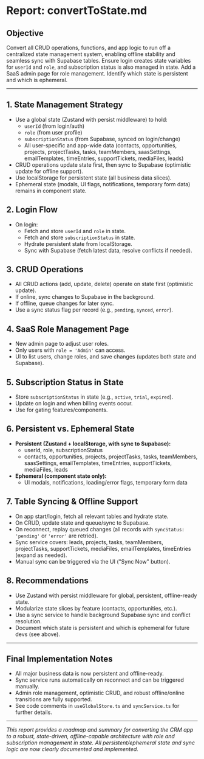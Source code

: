 # Report: convertToState.md

## Objective
Convert all CRUD operations, functions, and app logic to run off a centralized state management system, enabling offline stability and seamless sync with Supabase tables. Ensure login creates state variables for `userId` and `role`, and subscription status is also managed in state. Add a SaaS admin page for role management. Identify which state is persistent and which is ephemeral.

---

## 1. State Management Strategy
- Use a global state (Zustand with persist middleware) to hold:
  - `userId` (from login/auth)
  - `role` (from user profile)
  - `subscriptionStatus` (from Supabase, synced on login/change)
  - All user-specific and app-wide data (contacts, opportunities, projects, projectTasks, tasks, teamMembers, saasSettings, emailTemplates, timeEntries, supportTickets, mediaFiles, leads)
- CRUD operations update state first, then sync to Supabase (optimistic update for offline support).
- Use localStorage for persistent state (all business data slices).
- Ephemeral state (modals, UI flags, notifications, temporary form data) remains in component state.

## 2. Login Flow
- On login:
  - Fetch and store `userId` and `role` in state.
  - Fetch and store `subscriptionStatus` in state.
  - Hydrate persistent state from localStorage.
  - Sync with Supabase (fetch latest data, resolve conflicts if needed).

## 3. CRUD Operations
- All CRUD actions (add, update, delete) operate on state first (optimistic update).
- If online, sync changes to Supabase in the background.
- If offline, queue changes for later sync.
- Use a sync status flag per record (e.g., `pending`, `synced`, `error`).

## 4. SaaS Role Management Page
- New admin page to adjust user roles.
- Only users with `role = 'Admin'` can access.
- UI to list users, change roles, and save changes (updates both state and Supabase).

## 5. Subscription Status in State
- Store `subscriptionStatus` in state (e.g., `active`, `trial`, `expired`).
- Update on login and when billing events occur.
- Use for gating features/components.

## 6. Persistent vs. Ephemeral State
- **Persistent (Zustand + localStorage, with sync to Supabase):**
  - userId, role, subscriptionStatus
  - contacts, opportunities, projects, projectTasks, tasks, teamMembers, saasSettings, emailTemplates, timeEntries, supportTickets, mediaFiles, leads
- **Ephemeral (component state only):**
  - UI modals, notifications, loading/error flags, temporary form data

## 7. Table Syncing & Offline Support
- On app start/login, fetch all relevant tables and hydrate state.
- On CRUD, update state and queue/sync to Supabase.
- On reconnect, replay queued changes (all records with `syncStatus: 'pending'` or `'error'` are retried).
- Sync service covers: leads, projects, tasks, teamMembers, projectTasks, supportTickets, mediaFiles, emailTemplates, timeEntries (expand as needed).
- Manual sync can be triggered via the UI ("Sync Now" button).

## 8. Recommendations
- Use Zustand with persist middleware for global, persistent, offline-ready state.
- Modularize state slices by feature (contacts, opportunities, etc.).
- Use a sync service to handle background Supabase sync and conflict resolution.
- Document which state is persistent and which is ephemeral for future devs (see above).

---

## Final Implementation Notes
- All major business data is now persistent and offline-ready.
- Sync service runs automatically on reconnect and can be triggered manually.
- Admin role management, optimistic CRUD, and robust offline/online transitions are fully supported.
- See code comments in `useGlobalStore.ts` and `syncService.ts` for further details.

---

*This report provides a roadmap and summary for converting the CRM app to a robust, state-driven, offline-capable architecture with role and subscription management in state. All persistent/ephemeral state and sync logic are now clearly documented and implemented.*
